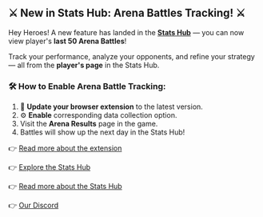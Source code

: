 ## ⚔️ New in Stats Hub: Arena Battles Tracking! ⚔️

Hey Heroes! A new feature has landed in the **[Stats Hub](https://forgeofgames.com/stats-hub)** — you can now view player's **last 50 Arena Battles**!

Track your performance, analyze your opponents, and refine your strategy — all from the **player's page** in the Stats Hub.

### 🛠️ How to Enable Arena Battle Tracking:
1. 🔄 **Update your browser extension** to the latest version.
2. ⚙️ **Enable** corresponding data collection option.
3. Visit the **Arena Results** page in the game.
4. Battles will show up the next day in the Stats Hub!

👉 [Read more about the extension](https://forgeofgames.com/help/browser-extension)

👉 [Explore the Stats Hub](https://forgeofgames.com/stats-hub)

👉 [Read more about the Stats Hub](https://forgeofgames.com/help/stats-hub)

👉 [Our Discord](https://discord.gg/4vFeeh7CZn)
